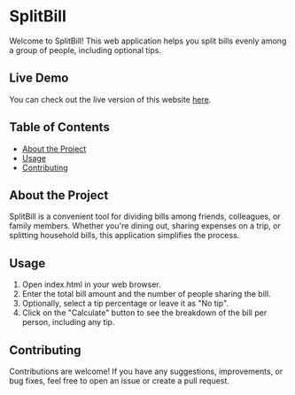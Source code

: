# SplitBill

Welcome to SplitBill! This web application helps you split bills evenly among a group of people, including optional tips.

## Live Demo

You can check out the live version of this website [here](https://split-my-bill-app.netlify.app/).

## Table of Contents
- [About the Project](#about-the-project)
- [Usage](#usage)
- [Contributing](#contributing)

## About the Project
SplitBill is a convenient tool for dividing bills among friends, colleagues, or family members. Whether you're dining out, sharing expenses on a trip, or splitting household bills, this application simplifies the process.

## Usage
1. Open index.html in your web browser.
2. Enter the total bill amount and the number of people sharing the bill.
3. Optionally, select a tip percentage or leave it as "No tip".
4. Click on the "Calculate" button to see the breakdown of the bill per person, including any tip.

## Contributing
Contributions are welcome! If you have any suggestions, improvements, or bug fixes, feel free to open an issue or create a pull request.
